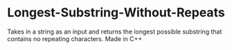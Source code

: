 # Longest-Substring-Without-Repeats
Takes in a string as an input and returns the longest possible substring that contains no repeating characters.
Made in C++
